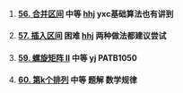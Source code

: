 1.  #### [56. 合并区间](https://leetcode-cn.com/problems/merge-intervals/) 中等 [hhj](https://www.bilibili.com/video/av59799898?from=search&seid=15670313511564080425) yxc基础算法也有讲到

2.  #### [57. 插入区间](https://leetcode-cn.com/problems/insert-interval/) 困难 [hhj](https://www.bilibili.com/video/av59801094?t=79) 两种做法都建议尝试

3.  #### [59. 螺旋矩阵 II](https://leetcode-cn.com/problems/spiral-matrix-ii/) 中等 [yj](https://blog.csdn.net/SYaoJun/article/details/86377855?ops_request_misc=%7B%22request%5Fid%22%3A%22158286244319724811847916%22%2C%22scm%22%3A%2220140713.130056874..%22%7D&request_id=158286244319724811847916&biz_id=0&utm_source=distribute.pc_search_result.none-task) PATB1050

4.  #### [60. 第k个排列](https://leetcode-cn.com/problems/permutation-sequence/) 中等 题解 数学规律

